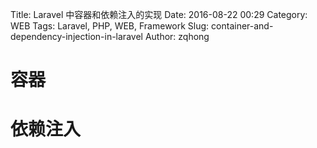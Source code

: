 Title: Laravel 中容器和依赖注入的实现
Date: 2016-08-22 00:29
Category: WEB
Tags: Laravel, PHP, WEB, Framework
Slug: container-and-dependency-injection-in-laravel
Author: zqhong

# 容器


# 依赖注入